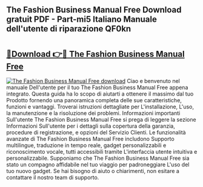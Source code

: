 ## The Fashion Business Manual Free Download gratuit PDF - Part-mi5 Italiano Manuale dell'utente di riparazione QF0kn

# <h2><a href="http://dfdxzp.blite.top/?on=The+Fashion+Business+Manual+Free">🔗Download 👉🔴 The Fashion Business Manual Free</a></h2>

[![The Fashion Business Manual Free download](https://i.imgur.com/lujVjoI.png)](http://dfdxzp.blite.top/?on=The+Fashion+Business+Manual+Free)
Ciao e benvenuto nel manuale Dell'utente per il tuo The Fashion Business Manual Free appena integrato. Questa guida ha lo scopo di aiutarti a ottenere il massimo dal tuo Prodotto fornendo una panoramica completa delle sue caratteristiche, funzioni e vantaggi. Troverai istruzioni dettagliate per L'installazione, L'uso, la manutenzione e la risoluzione dei problemi. Informazioni importanti Sull'utente The Fashion Business Manual Free si prega di leggere la sezione Informazioni Sull'utente per i dettagli sulla copertura della garanzia, procedure di registrazione, e opzioni del Servizio Clienti. Le funzionalità avanzate di The Fashion Business Manual Free includono Supporto multilingue, traduzione in tempo reale, gadget personalizzabili e riconoscimento vocale, tutti accessibili tramite L'interfaccia utente intuitiva e personalizzabile. Supponiamo che The Fashion Business Manual Free sia stato un compagno affidabile nel tuo viaggio per padroneggiare L'uso del tuo nuovo gadget. Se hai bisogno di aiuto o chiarimenti, non esitare a contattare il nostro team di supporto.

